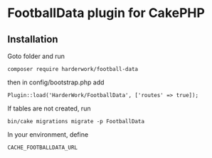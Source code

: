 # FootballData plugin for CakePHP

## Installation
Goto <app> folder and run

```
composer require harderwork/football-data
```

then in config/bootstrap.php add

```
Plugin::load('HarderWork/FootballData', ['routes' => true]);
```

If tables are not created, run
```
bin/cake migrations migrate -p FootballData
```

In your environment, define
```
CACHE_FOOTBALLDATA_URL
```
